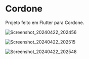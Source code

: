 # Cordone

Projeto feito em Flutter para Cordone.


![Screenshot_20240422_202456](https://github.com/cairoliima/Cordone/assets/97414648/e54fa3d3-7137-449e-8781-e1b150d54bc0)

![Screenshot_20240422_202515](https://github.com/cairoliima/Cordone/assets/97414648/5b0434cd-8d64-4606-9ea0-9d3ae710ba9c)

![Screenshot_20240422_202548](https://github.com/cairoliima/Cordone/assets/97414648/4b70a4d1-8fc3-4ec0-bd92-60c81efda9d7)
